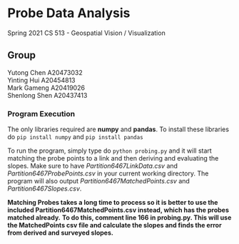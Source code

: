# Probe Data Analysis
Spring 2021 CS 513 - Geospatial Vision / Visualization

## Group
Yutong Chen A20473032\
Yinting Hui A20454813\
Mark Gameng A20419026\
Shenlong Shen A20437413

### Program Execution
The only libraries required are **numpy** and **pandas**. To install these libraries do `pip install numpy` and `pip install pandas`

To run the program, simply type do `python probing.py` and it will start matching the probe points to a link and then deriving and evaluating the slopes.
Make sure to have *Partition6467LinkData.csv* and *Partition6467ProbePoints.csv* in your current working directory. The program will also output 
*Partition6467MatchedPoints.csv* and *Partition6467Slopes.csv*.

**Matching Probes takes a long time to process so it is better to use the included Partition6467MatchedPoints.csv instead, which has the probes matched already.**
**To do this, comment line 166 in probing.py. This will use the MatchedPoints csv file and calculate the slopes and finds the error from derived and surveyed slopes.**